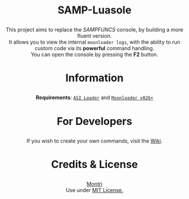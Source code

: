 # <p align="center">SAMP-Luasole</p>
<p align="center">This project aims to replace the <em>SAMPFUNCS</em> console, by building a more fluent version.<br>
It allows you to view the internal <code>moonloader logs</code>, with the ability to run custom code via its <b>powerful</b> command handling.<br>
 You can open the console by pressing the <b>F2</b> button.</p>


# <p align="center">Information</p>
<p align="center"><b>Requirements</b>: <a href="https://www.gtagarage.com/mods/show.php?id=21709"><code>ASI Loader</code></a> and <a href="https://gtaforums.com/topic/890987-moonloader/"><code>Moonloader v026+</code></a></p>


# <p align="center">For Developers</p>

<p align="center">If you wish to create your own commands, visit the <a href="https://github.com/Montrii/LUA-SAMP-Console/wiki">Wiki</a>.</p>

# <p align="center">Credits & License</p>

<p align="center"><a href="https://github.com/Montrii">Montri</a><br>Use under <a href="https://opensource.org/licenses/MIT">MIT License.</a></p> 
